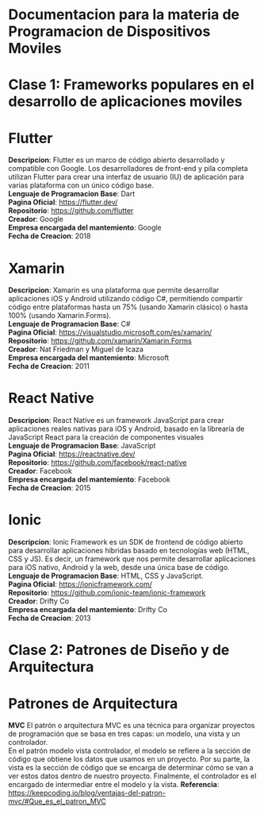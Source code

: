 # Documentacion para la materia de Programacion de Dispositivos Moviles  

# Clase 1: Frameworks populares en el desarrollo de aplicaciones moviles 

# Flutter

**Descripcion**: Flutter es un marco de código abierto desarrollado y compatible con Google. Los desarrolladores de front-end y pila completa utilizan Flutter para crear una interfaz de usuario (IU) de aplicación para varias plataforma con un único código base.   
**Lenguaje de Programacion Base**: Dart  
**Pagina Oficial**: https://flutter.dev/  
**Repositorio**: https://github.com/flutter  
**Creador**: Google  
**Empresa encargada del mantemiento**: Google  
**Fecha de Creacion**: 2018  

# Xamarin

**Descripcion**: Xamarin es una plataforma que permite desarrollar aplicaciones iOS y Android utilizando código C#, permitiendo compartir código entre plataformas hasta un 75% (usando Xamarin clásico) o hasta 100% (usando Xamarin.Forms).  
**Lenguaje de Programacion Base**: C#  
**Pagina Oficial**: https://visualstudio.microsoft.com/es/xamarin/  
**Repositorio**: https://github.com/xamarin/Xamarin.Forms  
**Creador**: Nat Friedman y Miguel de Icaza  
**Empresa encargada del mantemiento**: Microsoft  
**Fecha de Creacion**: 2011

# React Native

**Descripcion**: React Native es un framework JavaScript para crear aplicaciones reales nativas para iOS y Android, basado en la librearía de JavaScript React para la creación de componentes visuales  
**Lenguaje de Programacion Base**: JavaScript  
**Pagina Oficial**: https://reactnative.dev/  
**Repositorio**: https://github.com/facebook/react-native  
**Creador**: Facebook  
**Empresa encargada del mantemiento**: Facebook  
**Fecha de Creacion**: 2015  

# Ionic

**Descripcion**: Ionic Framework es un SDK de frontend de código abierto para desarrollar aplicaciones híbridas basado en tecnologías web (HTML, CSS y JS). Es decir, un framework que nos permite desarrollar aplicaciones para iOS nativo, Android y la web, desde una única base de código.  
**Lenguaje de Programacion Base**: HTML, CSS y JavaScript.  
**Pagina Oficial**: https://ionicframework.com/  
**Repositorio**: https://github.com/ionic-team/ionic-framework  
**Creador**: Drifty Co  
**Empresa encargada del mantemiento**: Drifty Co  
**Fecha de Creacion**: 2013

# Clase 2: Patrones de Diseño y de Arquitectura  

# Patrones de Arquitectura

**MVC**
El patrón o arquitectura MVC es una técnica para organizar proyectos de programación que se basa en tres capas: un modelo, una vista y un controlador.  
En el patrón modelo vista controlador, el modelo se refiere a la sección de código que obtiene los datos que usamos en un proyecto. Por su parte, la vista es la sección de código que se encarga de determinar cómo se van a ver estos datos dentro de nuestro proyecto. Finalmente, el controlador es el encargado de intermediar entre el modelo y la vista. 
**Referencia**: https://keepcoding.io/blog/ventajas-del-patron-mvc/#Que_es_el_patron_MVC
